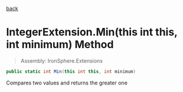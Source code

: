﻿

[back](/IronSphere.Extensions/types/IntegerExtension)

# IntegerExtension.Min(this int this, int minimum) Method

> Assembly: IronSphere.Extensions

```csharp
public static int Min(this int this, int minimum)
```

Compares two values and returns the greater one

 